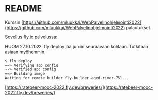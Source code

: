 # README

Kurssin [https://github.com/mluukkai/WebPalvelinohjelmointi2022](https://github.com/mluukkai/WebPalvelinohjelmointi2022) palautukset.

Sovellus fly.io palvelussa:

HUOM 27.10.2022: fly deploy jää jumiin seuraavaan kohtaan. Tutkitaan asiaan myöhemmin.
```
$ fly deploy
==> Verifying app config
--> Verified app config
==> Building image
Waiting for remote builder fly-builder-aged-river-761...
```

[https://ratebeer-mooc-2022.fly.dev/breweries/](https://ratebeer-mooc-2022.fly.dev/breweries/)